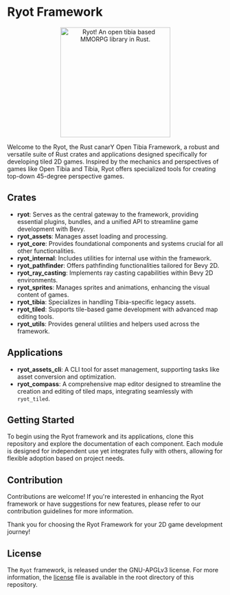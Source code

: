 # Ryot Framework

<div style="text-align: center;">
<img src="https://raw.githubusercontent.com/opentibiabr/Ryot/ae87fdf207d540c901c9c03bb6bbdd0abb8027e4/ryot_compass/assets/ryot_mascot.png" width="256" height="256"  alt="Ryot! An open tibia based MMORPG library in Rust."/>
</div>

Welcome to the Ryot, the Rust canarY Open Tibia Framework, a robust and versatile suite of Rust crates and applications
designed specifically for
developing tiled 2D games.
Inspired by the mechanics and perspectives of games like Open Tibia and Tibia, Ryot offers specialized tools for
creating top-down 45-degree perspective games.

## Crates

- **ryot**: Serves as the central gateway to the framework, providing essential plugins, bundles, and a unified API to
  streamline game development with Bevy.
- **ryot_assets**: Manages asset loading and processing.
- **ryot_core**: Provides foundational components and systems crucial for all other functionalities.
- **ryot_internal**: Includes utilities for internal use within the framework.
- **ryot_pathfinder**: Offers pathfinding functionalities tailored for Bevy 2D.
- **ryot_ray_casting**: Implements ray casting capabilities within Bevy 2D environments.
- **ryot_sprites**: Manages sprites and animations, enhancing the visual content of games.
- **ryot_tibia**: Specializes in handling Tibia-specific legacy assets.
- **ryot_tiled**: Supports tile-based game development with advanced map editing tools.
- **ryot_utils**: Provides general utilities and helpers used across the framework.

## Applications

- **ryot_assets_cli**: A CLI tool for asset management, supporting tasks like asset conversion and optimization.
- **ryot_compass**: A comprehensive map editor designed to streamline the creation and editing of tiled maps,
  integrating seamlessly with `ryot_tiled`.

## Getting Started

To begin using the Ryot framework and its applications, clone this repository and explore the documentation of each
component. Each module is designed for independent use yet integrates fully with others, allowing for flexible adoption
based on project needs.

## Contribution

Contributions are welcome! If you're interested in enhancing the Ryot framework or have suggestions for new features,
please refer to our contribution guidelines for more information.

Thank you for choosing the Ryot Framework for your 2D game development journey!

## License

The `Ryot` framework, is released under the GNU-APGLv3 license. For more information, the [license](LICENSE) file is
available in the root directory of this repository.